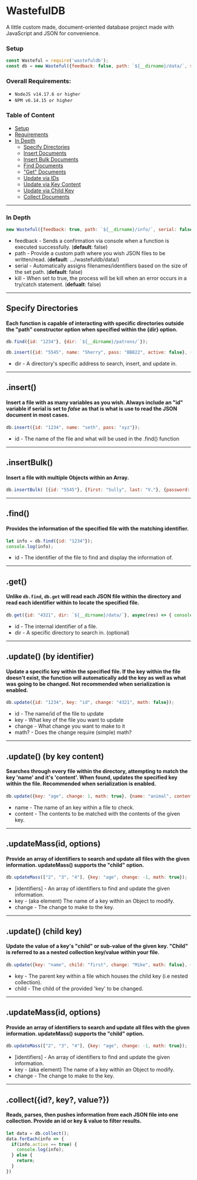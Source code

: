 # WastefulDB
A little custom made, document-oriented database project made with JavaScript and JSON for convenience.


### Setup
```js
const Wasteful = require('wastefuldb');
const db = new Wasteful({feedback: false, path: `${__dirname}/data/`, serial: false, kill: false});
```

### Overall Requirements:
- `NodeJS v14.17.6 or higher`
- `NPM v6.14.15 or higher`

### Table of Content
- [Setup](#setup)
- [Requirements](#overall-requirements)
- [In Depth](#in-depth)
  - [Specify Directories](#specify-directories)
  - [Insert Documents](#insert)
  - [Insert Bulk Documents](#insertBulk)
  - [Find Documents](#find)
  - ["Get" Documents](#get)
  - [Update via IDs](#update-by-identifier)
  - [Update via Key Content](#update-by-key-content)
  - [Update via Child Key](#update-child-key)
  - [Collect Documents](#collectid-key-value)

___

### In Depth
```js
new Wasteful({feedback: true, path: `${__dirname}/info/`, serial: false, kill: false});
```
* feedback - Sends a confirmation via console when a function is executed successfully. (__default__: false)
* path - Provide a custom path where you wish JSON files to be written/read. (__default__: .../wastefuldb/data/)
* serial - Automatically assigns filenames/identifiers based on the size of the set path. (__default__: false)
* kill - When set to true, the process will be kill when an error occurs in a try/catch statement. (__defualt__: false)

___

## Specify Directories
#### Each function is capable of interacting with specific directories outside the "path" constructor option when specified within the {dir} option.
```js
db.find({id: "1234"}, {dir: `${__dirname}/patrons/`});

db.insert({id: "5545", name: "Sherry", pass: "BB822", active: false}, {dir: `${__dirname}/accounts/`});
```
* dir - A directory's specific address to search, insert, and update in.

___

## .insert()
#### Insert a file with as many variables as you wish. __Always__ include an "id" variable if serial is set to *false* as that is what is use to read the JSON document in most cases.
```js
db.insert({id: "1234", name: "seth", pass: "xyz"});
```
* id - The name of the file and what will be used in the .find() function

___

## .insertBulk()
#### Insert a file with multiple Objects within an Array.
```js
db.insertBulk( [{id: "5545"}, {first: "Sully", last: "V."}, {password: "password"}] );
```

___

## .find()
#### Provides the information of the specified file with the matching identifier.
```js
let info = db.find({id: "1234"});
console.log(info);
```
* id - The identifier of the file to find and display the information of.

___

## .get()
#### Unlike `db.find`, `db.get` will read each JSON file within the directory and read each identifier within to locate the specified file.
```js
db.get({id: "4321", dir: `${__dirname}/data/`}, async(res) => { console.log(await res) });
```
* id - The internal identifier of a file.
* dir - A specific directory to search in. (optional)

___

## .update() (by identifier)
#### Update a specific key within the specified file. If the key within the file doesn't exist, the function will automatically add the key as well as what was going to be changed. Not recommended when serialization is enabled.
```js
db.update({id: "1234", key: "id", change: "4321", math: false});
```
* id - The name/id of the file to update
* key - What key of the file you want to update
* change - What change you want to make to it
* math? - Does the change require (simple) math?

___

## .update() (by key content)
#### Searches through every file within the directory, attempting to match the key 'name' and it's 'content'. When found, updates the specified key within the file. Recommended when serialization is enabled.
```js
db.update({key: "age", change: 1, math: true}, {name: "animal", content: "fox"});
```
* name - The name of an key within a file to check.
* content - The contents to be matched with the contents of the given key.

___

## .updateMass(id, options)
#### Provide an array of identifiers to search and update all files with the given information. updateMass() supports the "child" option.
```js
db.updateMass(["2", "3", "4"], {key: "age", change: -1, math: true});
```
* [identifiers] - An array of identifiers to find and update the given information.
* key - (aka element) The name of a key within an Object to modify.
* change - The change to make to the key.

___


## .update() (child key)
#### Update the value of a key's "child" or sub-value of the given key. "Child" is referred to as a nested collection key/value within your file.
```js
db.update({key: "name", child: "first", change: "Mike", math: false}, {name: "animal", content: "fox"});
```
* key - The parent key within a file which houses the child key (i.e nested collection).
* child - The child of the provided 'key' to be changed.

___

## .updateMass(id, options)
#### Provide an array of identifiers to search and update all files with the given information. updateMass() supports the "child" option.
```js
db.updateMass(["2", "3", "4"], {key: "age", change: -1, math: true});
```
* [identifiers] - An array of identifiers to find and update the given information.
* key - (aka element) The name of a key within an Object to modify.
* change - The change to make to the key.

___

## .collect({id?, key?, value?})
#### Reads, parses, then pushes information from each JSON file into one collection. Provide an id or key & value to filter results.
```js
let data = db.collect();
data.forEach(info => {
  if(info.active == true) {
    console.log(info);
  } else {
    return;
  }
})
```
